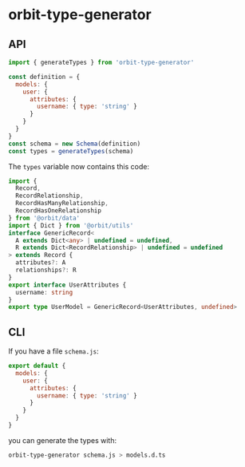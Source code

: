 # orbit-type-generator

## API

```js
import { generateTypes } from 'orbit-type-generator'

const definition = {
  models: {
    user: {
      attributes: {
        username: { type: 'string' }
      }
    }
  }
}
const schema = new Schema(definition)
const types = generateTypes(schema)
```

The `types` variable now contains this code:

```ts
import {
  Record,
  RecordRelationship,
  RecordHasManyRelationship,
  RecordHasOneRelationship
} from '@orbit/data'
import { Dict } from '@orbit/utils'
interface GenericRecord<
  A extends Dict<any> | undefined = undefined,
  R extends Dict<RecordRelationship> | undefined = undefined
> extends Record {
  attributes?: A
  relationships?: R
}
export interface UserAttributes {
  username: string
}
export type UserModel = GenericRecord<UserAttributes, undefined>
```

## CLI

If you have a file `schema.js`:

```js
export default {
  models: {
    user: {
      attributes: {
        username: { type: 'string' }
      }
    }
  }
}
```

you can generate the types with:

```bash
orbit-type-generator schema.js > models.d.ts
```
